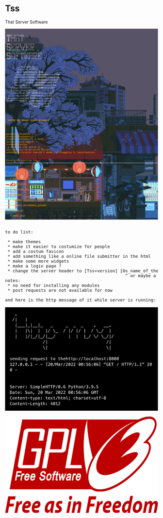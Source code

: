 # Tss
That Server Software

<img src='https://github.com/Aydeniztr/tss/blob/main/F23A18A9-314E-4E46-81C6-F22CC3CBC51C.jpeg?raw=true'>

<pre>

to do list:

 * make themes
 * make it easier to costumize for people
 * add a costum favicon
 * add something like a online file submitter in the html
 * make some more widgets
 * make a login page ?
 * change the server header to [Tss+version] [Os_name_of_the_server]
                                               ^ or maybe a random generated name
notes:
 * no need for installing any modules
 * post requests are not available for now
 
and here is the http message of it while server is running:

<img src='https://github.com/Aydeniztr/tss/blob/main/E18D268E-9E15-40E9-82F5-D4C36E5461D5.jpeg?raw=true'>

<img src="https://github.com/Aydeniztr/Aydeniztr/blob/main/B7A06C30-FE7A-4C37-94AF-B8626D71BA75.png?raw=true" alt="LICENSE" height="318" width="640">

</pre>
